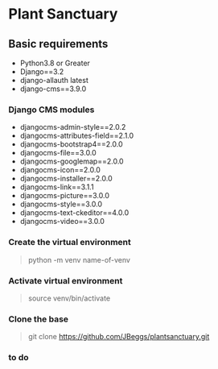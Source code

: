 # Plant Sanctuary

## Basic requirements

- Python3.8 or Greater
- Django==3.2
- django-allauth latest
- django-cms==3.9.0 


### Django CMS modules
* djangocms-admin-style==2.0.2
* djangocms-attributes-field==2.1.0
* djangocms-bootstrap4==2.0.0
* djangocms-file==3.0.0
* djangocms-googlemap==2.0.0
* djangocms-icon==2.0.0
* djangocms-installer==2.0.0
* djangocms-link==3.1.1
* djangocms-picture==3.0.0
* djangocms-style==3.0.0
* djangocms-text-ckeditor==4.0.0
* djangocms-video==3.0.0

### Create the virtual environment

> python -m venv name-of-venv
> 
### Activate virtual environment

> source venv/bin/activate

### Clone the base

> git clone https://github.com/JBeggs/plantsanctuary.git

### to do